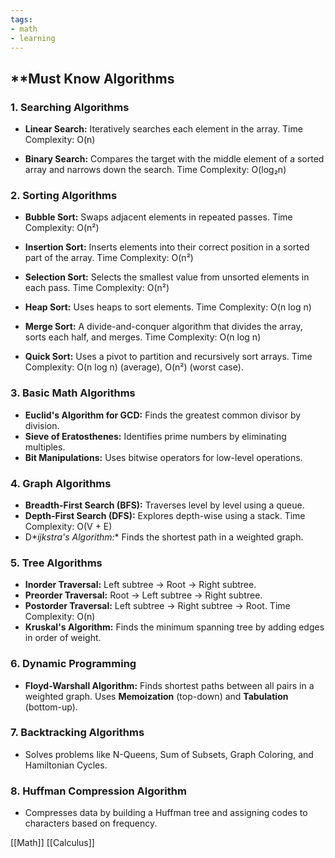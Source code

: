 ```yaml
---
tags:
- math
- learning
---
```


## **Must Know Algorithms

### [](https://dev.to/nozibul_islam_113b1d5334f/must-know-algorithms-3735#1-searching-algorithms)1\. Searching Algorithms

-   **Linear Search:** Iteratively searches each element in the array.
    Time Complexity: O(n)

-   **Binary Search:** Compares the target with the middle element of a sorted array and narrows down the search.
    Time Complexity: O(log₂n)

### [](https://dev.to/nozibul_islam_113b1d5334f/must-know-algorithms-3735#2-sorting-algorithms)2\. Sorting Algorithms

-   **Bubble Sort:** Swaps adjacent elements in repeated passes.
    Time Complexity: O(n²)

-   **Insertion Sort:** Inserts elements into their correct position in a sorted part of the array.
    Time Complexity: O(n²)

-   **Selection Sort:** Selects the smallest value from unsorted elements in each pass.
    Time Complexity: O(n²)

-   **Heap Sort:** Uses heaps to sort elements.
    Time Complexity: O(n log n)

-   **Merge Sort:** A divide-and-conquer algorithm that divides the array, sorts each half, and merges.
    Time Complexity: O(n log n)

-   **Quick Sort:** Uses a pivot to partition and recursively sort arrays.
    Time Complexity: O(n log n) (average), O(n²) (worst case).

### [](https://dev.to/nozibul_islam_113b1d5334f/must-know-algorithms-3735#3-basic-math-algorithms)3\. Basic Math Algorithms

-   **Euclid's Algorithm for GCD:** Finds the greatest common divisor by division.
-   **Sieve of Eratosthenes:** Identifies prime numbers by eliminating multiples.
-   **Bit Manipulations:** Uses bitwise operators for low-level operations.

### [](https://dev.to/nozibul_islam_113b1d5334f/must-know-algorithms-3735#4-graph-algorithms)4\. Graph Algorithms

-   **Breadth-First Search (BFS):** Traverses level by level using a queue.
-   **Depth-First Search (DFS):** Explores depth-wise using a stack. Time Complexity: O(V + E)
-   D\*_ijkstra's Algorithm:_\* Finds the shortest path in a weighted graph.

### [](https://dev.to/nozibul_islam_113b1d5334f/must-know-algorithms-3735#5-tree-algorithms)5\. Tree Algorithms

-   **Inorder Traversal:** Left subtree → Root → Right subtree.
-   **Preorder Traversal:** Root → Left subtree → Right subtree.
-   **Postorder Traversal:** Left subtree → Right subtree → Root. Time Complexity: O(n)
-   **Kruskal's Algorithm:** Finds the minimum spanning tree by adding edges in order of weight.

### [](https://dev.to/nozibul_islam_113b1d5334f/must-know-algorithms-3735#6-dynamic-programming)6\. Dynamic Programming

-   **Floyd-Warshall Algorithm:** Finds shortest paths between all pairs in a weighted graph. Uses **Memoization** (top-down) and **Tabulation** (bottom-up).

### [](https://dev.to/nozibul_islam_113b1d5334f/must-know-algorithms-3735#7-backtracking-algorithms)7\. Backtracking Algorithms

-   Solves problems like N-Queens, Sum of Subsets, Graph Coloring, and Hamiltonian Cycles.

### [](https://dev.to/nozibul_islam_113b1d5334f/must-know-algorithms-3735#8-huffman-compression-algorithm)8\. Huffman Compression Algorithm

-   Compresses data by building a Huffman tree and assigning codes to characters based on frequency.

[[Math]]  [[Calculus]]  